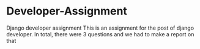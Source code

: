 # Developer-Assignment
Django developer assignment 
This is an assignment for the post of django developer.
In total, there were 3 questions and we had to make a report on that

